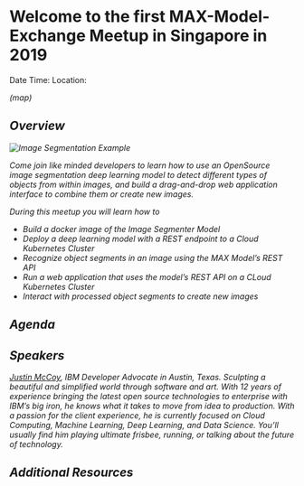 # Welcome to the first MAX-Model-Exchange Meetup in Singapore in 2019
Date Time: 
Location: <address> (map)


## Overview

![Image Segmentation Example](doc/source/images/cat-image-segmentation.jpg)


Come join like minded developers to learn how to use an OpenSource image segmentation deep learning model to detect different types of objects from within images, and build a drag-and-drop web application interface to combine them or create new images. 

During this meetup you will learn how to 
* Build a docker image of the Image Segmenter Model
* Deploy a deep learning model with a REST endpoint to a Cloud Kubernetes Cluster
* Recognize object segments in an image using the MAX Model’s REST API
* Run a web application that uses the model’s REST API on a CLoud Kubernetes Cluster
* Interact with processed object segments to create new images



## Agenda


## Speakers

[Justin McCoy](https://www.linkedin.com/in/mccoyjus/), IBM Developer Advocate in Austin, Texas. Sculpting a beautiful and simplified world through software and art. With 12 years of experience bringing the latest open source technologies to enterprise with IBM’s big iron, he knows what it takes to move from idea to production. With a passion for the client experience, he is currently focused on Cloud Computing, Machine Learning, Deep Learning, and Data Science. You’ll usually find him playing ultimate frisbee, running, or talking about the future of technology.

## Additional Resources
